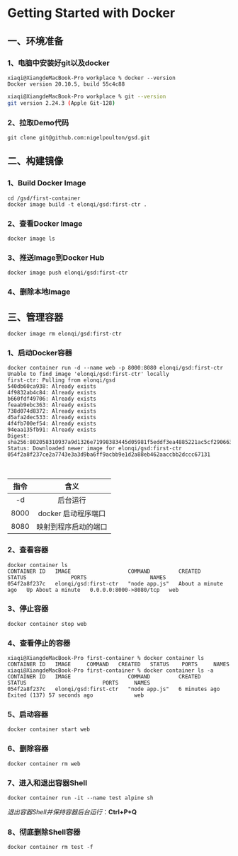 # Getting Started with Docker

## 一、环境准备

### 1、电脑中安装好git以及docker

```shell
xiaqi@XiangdeMacBook-Pro workplace % docker --version
Docker version 20.10.5, build 55c4c88
```

```sh
xiaqi@XiangdeMacBook-Pro workplace % git --version
git version 2.24.3 (Apple Git-128)
```

### 2、拉取Demo代码

```shell
git clone git@github.com:nigelpoulton/gsd.git
```

## 二、构建镜像

### 1、Build Docker Image

```shell
cd /gsd/first-container
docker image build -t elonqi/gsd:first-ctr .
```

### 2、查看Docker Image

```shell
docker image ls
```

### 3、推送Image到Docker Hub

```shell
docker image push elonqi/gsd:first-ctr
```

### 4、删除本地Image

## 三、管理容器

```shell
docker image rm elonqi/gsd:first-ctr
```

### 1、启动Docker容器

```shell
docker container run -d --name web -p 8000:8080 elonqi/gsd:first-ctr
Unable to find image 'elonqi/gsd:first-ctr' locally
first-ctr: Pulling from elonqi/gsd
540db60ca938: Already exists
4f9832ab4c84: Already exists
b660fdf49706: Already exists
feaab9ebc363: Already exists
738d074d8372: Already exists
d5afa2dec533: Already exists
4f4fb700ef54: Already exists
94eaa135fb91: Already exists
Digest: sha256:802058310937a9d1326e71998383445d05981f5eddf3ea4885221ac5cf290663
Status: Downloaded newer image for elonqi/gsd:first-ctr
054f2a8f237ce2a7743e3a3d9ba6ff9acbb9e1d2a88eb462aaccbb2dccc67131
```

​	

| 指令 |         含义         |
| :--: | :------------------: |
|  -d  |       后台运行       |
| 8000 | docker 启动程序端口  |
| 8080 | 映射到程序启动的端口 |

###  2、查看容器

```shell
docker container ls
CONTAINER ID   IMAGE                  COMMAND         CREATED              STATUS              PORTS                    NAMES
054f2a8f237c   elonqi/gsd:first-ctr   "node app.js"   About a minute ago   Up About a minute   0.0.0.0:8000->8080/tcp   web
```

### 3、停止容器

```shell
docker container stop web
```

### 4、查看停止的容器

```shell
xiaqi@XiangdeMacBook-Pro first-container % docker container ls
CONTAINER ID   IMAGE     COMMAND   CREATED   STATUS    PORTS     NAMES
xiaqi@XiangdeMacBook-Pro first-container % docker container ls -a
CONTAINER ID   IMAGE                  COMMAND         CREATED         STATUS                        PORTS     NAMES
054f2a8f237c   elonqi/gsd:first-ctr   "node app.js"   6 minutes ago   Exited (137) 57 seconds ago             web
```

### 5、启动容器

```shell
docker container start web
```

### 6、删除容器

```shell
docker container rm web
```

### 7、进入和退出容器Shell

```shell
docker container run -it --name test alpine sh
```

​	*退出容器Shell并保持容器后台运行*：**Ctrl+P+Q**

### 8、彻底删除Shell容器

```shell
docker container rm test -f
```

